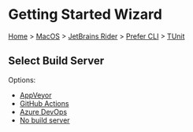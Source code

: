 <!--
GENERATED FILE - DO NOT EDIT
This file was generated by [MarkdownSnippets](https://github.com/SimonCropp/MarkdownSnippets).
Source File: /docs/mdsource/wiz/MacOS_Rider_Cli_TUnit.source.md
To change this file edit the source file and then run MarkdownSnippets.
-->

# Getting Started Wizard

[Home](/docs/wiz/readme.md) > [MacOS](MacOS.md) > [JetBrains Rider](MacOS_Rider.md) > [Prefer CLI](MacOS_Rider_Cli.md) > [TUnit](MacOS_Rider_Cli_TUnit.md)

## Select Build Server

Options:
 * [AppVeyor](MacOS_Rider_Cli_TUnit_AppVeyor.md)
 * [GitHub Actions](MacOS_Rider_Cli_TUnit_GitHubActions.md)
 * [Azure DevOps](MacOS_Rider_Cli_TUnit_AzureDevOps.md)
 * [No build server](MacOS_Rider_Cli_TUnit_None.md)
